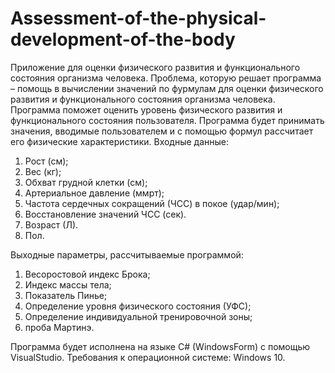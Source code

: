 # Assessment-of-the-physical-development-of-the-body
Приложение для оценки физического развития и функционального состояния организма человека.
Проблема, которую решает программа – помощь в вычислении значений по фурмулам для оценки физического развития и функционального состояния организма человека. 
Программа поможет оценить уровень физического развития и функционального состояния пользователя.
Программа будет принимать значения, вводимые пользователем и с помощью формул рассчитает его физические характеристики.
Входные данные:
1.  Рост (см);
2.  Вес (кг);
3.  Обхват грудной клетки (см);
4.  Артериальное давление (ммрт);
5.  Частота сердечных сокращений (ЧСС) в покое (удар/мин);
6.  Восстановление значений ЧСС (сек).
7.  Возраст (Л).
8.  Пол.

Выходные параметры, рассчитываемые программой:
1.	Весоростовой индекс Брока;
2.	Индекс массы тела;
3.	Показатель Пинье;
4.	Определение уровня физического состояния (УФС);
5.	Определение индивидуальной тренировочной зоны;
6.	проба Мартинэ.

Программа будет исполнена на языке C# (WindowsForm) с помощью VisualStudio. 
Требования к операционной системе: Windows 10.
